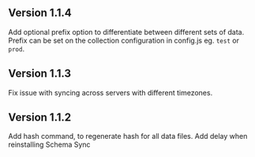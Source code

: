 ## Version 1.1.4

Add optional prefix option to differentiate between different sets of data. Prefix can be set on the collection configuration in config.js eg. `test` or `prod`.

## Version 1.1.3

Fix issue with syncing across servers with different timezones.

## Version 1.1.2

Add hash command, to regenerate hash for all data files.
Add delay when reinstalling Schema Sync